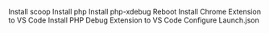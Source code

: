 Install scoop
Install php
Install php-xdebug
Reboot
Install Chrome Extension to VS Code
Install PHP Debug Extension to VS Code
Configure Launch.json